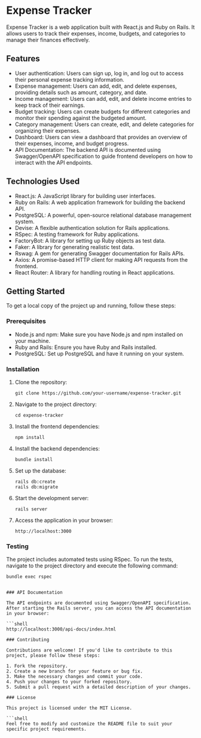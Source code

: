 # Expense Tracker

Expense Tracker is a web application built with React.js and Ruby on Rails. It allows users to track their expenses, income, budgets, and categories to manage their finances effectively.

## Features

- User authentication: Users can sign up, log in, and log out to access their personal expense tracking information.
- Expense management: Users can add, edit, and delete expenses, providing details such as amount, category, and date.
- Income management: Users can add, edit, and delete income entries to keep track of their earnings.
- Budget tracking: Users can create budgets for different categories and monitor their spending against the budgeted amount.
- Category management: Users can create, edit, and delete categories for organizing their expenses.
- Dashboard: Users can view a dashboard that provides an overview of their expenses, income, and budget progress.
- API Documentation: The backend API is documented using Swagger/OpenAPI specification to guide frontend developers on how to interact with the API endpoints.

## Technologies Used

- React.js: A JavaScript library for building user interfaces.
- Ruby on Rails: A web application framework for building the backend API.
- PostgreSQL: A powerful, open-source relational database management system.
- Devise: A flexible authentication solution for Rails applications.
- RSpec: A testing framework for Ruby applications.
- FactoryBot: A library for setting up Ruby objects as test data.
- Faker: A library for generating realistic test data.
- Rswag: A gem for generating Swagger documentation for Rails APIs.
- Axios: A promise-based HTTP client for making API requests from the frontend.
- React Router: A library for handling routing in React applications.

## Getting Started

To get a local copy of the project up and running, follow these steps:

### Prerequisites

- Node.js and npm: Make sure you have Node.js and npm installed on your machine.
- Ruby and Rails: Ensure you have Ruby and Rails installed.
- PostgreSQL: Set up PostgreSQL and have it running on your system.

### Installation

1. Clone the repository:

   ```shell
   git clone https://github.com/your-username/expense-tracker.git

2. Navigate to the project directory:

   ```shell
   cd expense-tracker

3. Install the frontend dependencies:

   ```shell
   npm install

4. Install the backend dependencies:

   ```shell
   bundle install

5. Set up the database:

   ```shell
   rails db:create
   rails db:migrate

6. Start the development server:

   ```shell
   rails server

7. Access the application in your browser:

   ```shell
   http://localhost:3000

### Testing

The project includes automated tests using RSpec. To run the tests, navigate to the project directory and execute the following command:

   ```shell
  bundle exec rspec


### API Documentation

The API endpoints are documented using Swagger/OpenAPI specification. After starting the Rails server, you can access the API documentation in your browser:

   ```shell
   http://localhost:3000/api-docs/index.html

### Contributing

Contributions are welcome! If you'd like to contribute to this project, please follow these steps:

1. Fork the repository.
2. Create a new branch for your feature or bug fix.
3. Make the necessary changes and commit your code.
4. Push your changes to your forked repository.
5. Submit a pull request with a detailed description of your changes.

### License

This project is licensed under the MIT License.

   ```shell
   Feel free to modify and customize the README file to suit your specific project requirements.
